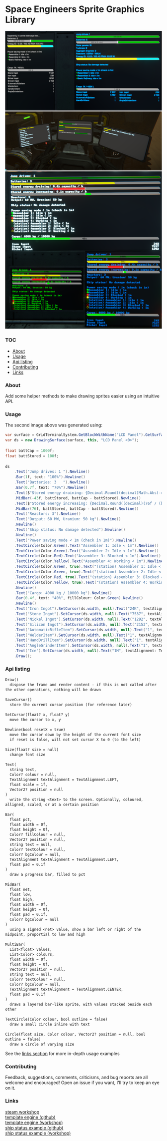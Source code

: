# Space Engineers Sprite Graphics Library

<img src="images/status1.1.png">
<img src="images/status1.3.png">
<img src="images/graphics.png">

### TOC
- [About](#about)
- [Usage](#usage)
- [Api listing](#api-listing)
- [Contributing](#contributing)
- [Links](#links)

### About
Add some helper methods to make drawing sprites easier using an intuitive API.

### Usage

The second image above was generated using:
```cs
var surface = GridTerminalSystem.GetBlockWithName("LCD Panel").GetSurface(0);
var ds = new DrawingSurface(surface, this, "LCD Panel <0>");

float battCap = 1000f;
float battStored = 100f;

ds
    .Text("Jump drives: 1 ").Newline()
    .Bar(1f, text: "100%").Newline()
    .Text("Batteries: 3   ").Newline()
    .Bar(0.7f, text: "70%").Newline()
    .Text($"Stored energy draining: {Decimal.Round((decimal)Math.Abs(-43f / battStored), 1)}% capacity / h").Newline()
    .MidBar(-43f, battStored, battCap - battStored).Newline()
    .Text($"Stored energy increasing: {Decimal.Round((decimal)(76f / (battCap - battStored)), 1)}% capacity / h").Newline()
    .MidBar(76f, battStored, battCap - battStored).Newline()
    .Text("Reactors: 3").Newline()
    .Text("Output: 60 MW, Uranium: 50 kg").Newline()
    .Newline()
    .Text("Ship status: No damage detected").Newline()
    .Newline()
    .Text("Power saving mode < 1m (check in 1m)").Newline()
    .TextCircle(Color.Green).Text("Assembler 1: Idle < 1m").Newline()
    .TextCircle(Color.Green).Text("Assembler 2: Idle < 1m").Newline()
    .TextCircle(Color.Red).Text("Assembler 3: Blocked < 1m").Newline()
    .TextCircle(Color.Yellow).Text("Assembler 4: Working < 1m").Newline()
    .TextCircle(Color.Green, true).Text("(station) Assembler 1: Idle < 1m").Newline()
    .TextCircle(Color.Green, true).Text("(station) Assembler 2: Idle < 1m").Newline()
    .TextCircle(Color.Red, true).Text("(station) Assembler 3: Blocked < 1m").Newline()
    .TextCircle(Color.Yellow, true).Text("(station) Assembler 4: Working < 1m").Newline()
    .Newline()
    .Text("Cargo: 4000 kg / 10000 kg").Newline()
    .Bar(0.4f, text: "40%", fillColour: Color.Green).Newline()
    .Newline()
    .Text("Iron Ingot").SetCursor(ds.width, null).Text("24K", textAlignment: TextAlignment.RIGHT).Newline()
    .Text("Stone Ingot").SetCursor(ds.width, null).Text("7537", textAlignment: TextAlignment.RIGHT).Newline()
    .Text("Nickel Ingot").SetCursor(ds.width, null).Text("1292", textAlignment: TextAlignment.RIGHT).Newline()
    .Text("Silicon Ingot").SetCursor(ds.width, null).Text("2153", textAlignment: TextAlignment.RIGHT).Newline()
    .Text("AutomaticRifleItem").SetCursor(ds.width, null).Text("1", textAlignment: TextAlignment.RIGHT).Newline()
    .Text("WelderItem").SetCursor(ds.width, null).Text("1", textAlignment: TextAlignment.RIGHT).Newline()
    .Text("HandDrillItem").SetCursor(ds.width, null).Text("1", textAlignment: TextAlignment.RIGHT).Newline()
    .Text("AngleGrinderItem").SetCursor(ds.width, null).Text("1", textAlignment: TextAlignment.RIGHT).Newline()
    .Text("Ice").SetCursor(ds.width, null).Text("1M", textAlignment: TextAlignment.RIGHT).Newline()
    .Draw();
```

### Api listing


```
Draw()
  dispose the frame and render content - if this is not called after the other operations, nothing will be drawn

SaveCursor()
  store the current cursor position (for reference later)

SetCursor(float? x, float? y)
  move the cursor to x, y

Newline(bool resetX = true)
  move the cursor down by the height of the current font size
  if reset is false, will not set cursor X to 0 (to the left)

Size(float? size = null)
  change font size

Text(
  string text,
  Color? colour = null,
  TextAlignment textAlignment = TextAlignment.LEFT,
  float scale = 1f,
  Vector2? position = null
)
  write the string <text> to the screen. Optionally, coloured, alligned, scaled, or at a certain position

Bar(
  float pct,
  float width = 0f,
  float height = 0f,
  Color? fillColour = null,
  Vector2? position = null,
  string text = null,
  Color? textColour = null,
  Color? bgColour = null,
  TextAlignment textAlignment = TextAlignment.LEFT,
  float pad = 0.1f
)
  draw a progress bar, filled to pct

MidBar(
  float net,
  float low,
  float high,
  float width = 0f,
  float height = 0f,
  float pad = 0.1f,
  Color? bgColour = null
)
  using a signed <net> value, show a bar left or right of the midpoint, proportial to low and high

MultiBar(
  List<float> values,
  List<Color> colours,
  float width = 0f,
  float height = 0f,
  Vector2? position = null,
  string text = null,
  Color? textColour = null,
  Color? bgColour = null,
  TextAlignment textAlignment = TextAlignment.CENTER,
  float pad = 0.1f
)
  draws a layered bar-like sprite, with values stacked beside each other

TextCircle(Color colour, bool outline = false)
  draw a small circle inline with text

Circle(float size, Color colour, Vector2? position = null, bool outline = false)
  draw a circle of varying size
```

See the [links section](#links) for more in-depth usage examples

### Contributing
Feedback, suggestions, comments, criticisms, and bug reports are all welcome and encouraged! Open an issue if you want, I'll try to keep an eye on it.

### Links
[steam workshop](https://steamcommunity.com/sharedfiles/filedetails/?id=2314207214)  
[template engine (github)](https://github.com/p-mcgowan/se-scripts/tree/master/template)  
[template engine (workshop)](https://steamcommunity.com/sharedfiles/filedetails/?id=2314207999)  
[ship status example (github)](https://github.com/p-mcgowan/se-scripts/tree/master/ShipStatus)  
[ship status example (workshop)](https://steamcommunity.com/sharedfiles/filedetails/?id=2314209066)  
